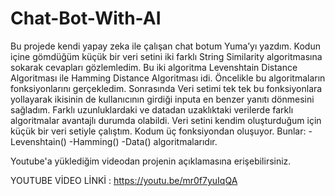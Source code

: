 # Chat-Bot-With-AI

Bu projede kendi yapay zeka ile çalışan chat botum Yuma’yı yazdım. Kodun içine gömdüğüm küçük bir veri setini iki farklı String Similarity algoritmasına sokarak cevapları gözlemledim. Bu iki algoritma Levenshtain Distance Algoritması ile Hamming Distance Algoritması idi. Öncelikle bu algoritmaların fonksiyonlarını gerçekledim. Sonrasında Veri setimi tek tek bu fonksiyonlara yollayarak ikisinin de kullanıcının girdiği inputa en benzer yanıtı dönmesini sağladım. Farklı uzunluklardaki ve datadan uzaklıktaki verilerde farklı algoritmalar avantajlı durumda olabildi. Veri setini kendim oluşturduğum için küçük bir veri setiyle çalıştım. Kodum üç fonksiyondan oluşuyor. Bunlar:
-Levenshtain()
-Hamming()
-Data() algoritmalarıdır.

Youtube'a yüklediğim videodan projenin açıklamasına erişebilirsiniz.

YOUTUBE VİDEO LİNKİ : https://youtu.be/mr0f7yuIqQA
